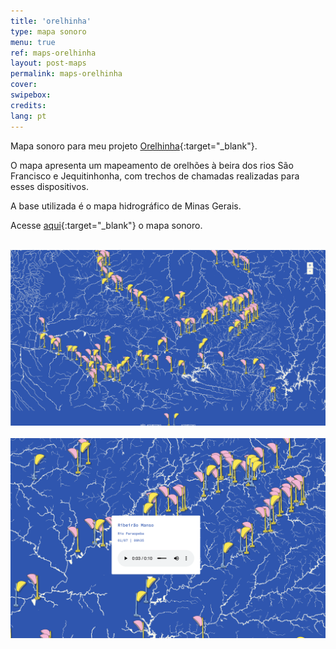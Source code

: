 ```yaml
---
title: 'orelhinha'
type: mapa sonoro
menu: true
ref: maps-orelhinha
layout: post-maps
permalink: maps-orelhinha
cover: 
swipebox: 
credits: 
lang: pt
---
```



Mapa sonoro para meu projeto [Orelhinha](../orelhinha){:target="_blank"}.

O mapa apresenta um mapeamento de orelhões à beira dos rios São Francisco e Jequitinhonha, com trechos de chamadas realizadas para esses dispositivos.

A base utilizada é o mapa hidrográfico de Minas Gerais. 

Acesse [aqui](../mapa-orelhinha){:target="_blank"} o mapa sonoro.
<br><br>

<img src="../assets/posts/maps-orelhinha.png" class="img-border">
<br><br>

  
<img src="../assets/posts/maps-orelhinha2.png" class="img-border">
<br><br>


